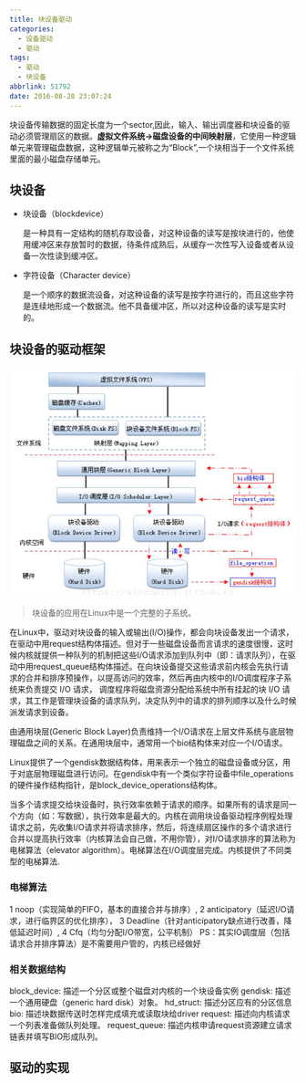 ```yaml
---
title: 块设备驱动
categories:
  - 设备驱动
  - 驱动
tags:
  - 驱动
  - 块设备
abbrlink: 51792
date: 2016-08-28 23:07:24
---
```

块设备传输数据的固定长度为一个sector,因此，输入、输出调度器和块设备的驱动必须管理扇区的数据。**虚拟文件系统->磁盘设备的中间映射层**，它使用一种逻辑单元来管理磁盘数据，这种逻辑单元被称之为“Block”,一个块相当于一个文件系统里面的最小磁盘存储单元。

## 块设备
* 块设备（blockdevice）

  是一种具有一定结构的随机存取设备，对这种设备的读写是按块进行的，他使用缓冲区来存放暂时的数据，待条件成熟后，从缓存一次性写入设备或者从设备一次性读到缓冲区。

<!---more--->

* 字符设备（Character device）

  是一个顺序的数据流设备，对这种设备的读写是按字符进行的，而且这些字符是连续地形成一个数据流。他不具备缓冲区，所以对这种设备的读写是实时的。

## 块设备的驱动框架

![块设备驱动框架](/images/block.png)

>块设备的应用在Linux中是一个完整的子系统。

在Linux中，驱动对块设备的输入或输出(I/O)操作，都会向块设备发出一个请求，在驱动中用request结构体描述。但对于一些磁盘设备而言请求的速度很慢，这时候内核就提供一种队列的机制把这些I/O请求添加到队列中（即：请求队列），在驱动中用request_queue结构体描述。在向块设备提交这些请求前内核会先执行请求的合并和排序预操作，以提高访问的效率，然后再由内核中的I/O调度程序子系统来负责提交  I/O 请求，  调度程序将磁盘资源分配给系统中所有挂起的块 I/O  请求，其工作是管理块设备的请求队列，决定队列中的请求的排列顺序以及什么时候派发请求到设备。

由通用块层(Generic Block Layer)负责维持一个I/O请求在上层文件系统与底层物理磁盘之间的关系。在通用块层中，通常用一个bio结构体来对应一个I/O请求。

Linux提供了一个gendisk数据结构体，用来表示一个独立的磁盘设备或分区，用于对底层物理磁盘进行访问。在gendisk中有一个类似字符设备中file_operations的硬件操作结构指针，是block_device_operations结构体。

当多个请求提交给块设备时，执行效率依赖于请求的顺序。如果所有的请求是同一个方向（如：写数据），执行效率是最大的。内核在调用块设备驱动程序例程处理请求之前，先收集I/O请求并将请求排序，然后，将连续扇区操作的多个请求进行合并以提高执行效率（内核算法会自己做，不用你管），对I/O请求排序的算法称为电梯算法（elevator algorithm）。电梯算法在I/O调度层完成。内核提供了不同类型的电梯算法.

### 电梯算法

1 noop（实现简单的FIFO，基本的直接合并与排序）,
2 anticipatory（延迟I/O请求，进行临界区的优化排序），
3 Deadline（针对anticipatory缺点进行改善，降低延迟时间）,
4 Cfq（均匀分配I/O带宽，公平机制）
PS：其实IO调度层（包括请求合并排序算法）是不需要用户管的，内核已经做好

### 相关数据结构
block_device:      描述一个分区或整个磁盘对内核的一个块设备实例
gendisk:               描述一个通用硬盘（generic hard disk）对象。
hd_struct:             描述分区应有的分区信息
bio:                        描述块数据传送时怎样完成填充或读取块给driver
request:                描述向内核请求一个列表准备做队列处理。
request_queue:  描述内核申请request资源建立请求链表并填写BIO形成队列。

## 驱动的实现

